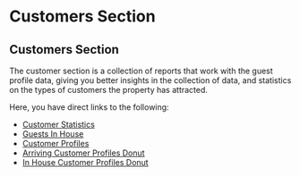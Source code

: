 # Customers Section

## Customers Section

The customer section is a collection of reports that work with the guest profile data, giving you better insights in the collection of data, and statistics on the types of customers the property has attracted.

Here, you have direct links to the following:

* [Customer Statistics](https://github.com/MewsSystems/gitbook-guide/tree/cd142b0433c9bd9654d3a4d413c69a153f6dd3d9/reports/customer-statistics.md)
* [Guests In House](https://github.com/MewsSystems/gitbook-guide/tree/cd142b0433c9bd9654d3a4d413c69a153f6dd3d9/reports/guests-in-house.md)
* [Customer Profiles](https://github.com/MewsSystems/gitbook-guide/tree/cd142b0433c9bd9654d3a4d413c69a153f6dd3d9/reports/customer-profiles-report.md)
* [Arriving Customer Profiles Donut](https://github.com/mews-systems/commander-guide/tree/aba4aad5c9d2bc8ec74b2a6c202f25d981c8b45b/chapter1/about-commander/dashboard-donuts/arriving-customer-profiles-donut.md)
* [In House Customer Profiles Donut](https://github.com/mews-systems/commander-guide/tree/aba4aad5c9d2bc8ec74b2a6c202f25d981c8b45b/chapter1/about-commander/dashboard-donuts/in-house-customer-profiles-donut.md)

